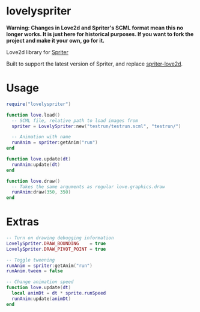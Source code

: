 lovelyspriter
=============

**Warning: Changes in Love2d and Spriter's SCML format mean this no longer works. It is just here for historical purposes. If you want to fork the project and make it your own, go for it.**

Love2d library for [Spriter](http://www.brashmonkey.com/spriter.htm)

Built to support the latest version of Spriter, and replace
[spriter-love2d](http://github.com/capmar/spriter-love2d).


Usage
=====

```lua
require("lovelyspriter")

function love.load()
  -- SCML file, relative path to load images from
  spriter = LovelySpriter:new("testrun/testrun.scml", "testrun/")

  -- Animation with name
  runAnim = spriter:getAnim("run")
end

function love.update(dt)
  runAnim:update(dt)
end

function love.draw()
  -- Takes the same arguments as regular love.graphics.draw
  runAnim:draw(350, 350)
end
```


Extras
======

```lua
-- Turn on drawing debugging information
LovelySpriter.DRAW_BOUNDING    = true
LovelySpriter.DRAW_PIVOT_POINT = true
```

```lua
-- Toggle tweening
runAnim = spriter:getAnim("run")
runAnim.tween = false
```

```lua
-- Change animation speed
function love.update(dt)
  local animDt = dt * sprite.runSpeed
  runAnim:update(animDt)
end
```
